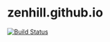 # zenhill.github.io
[![Build Status](https://travis-ci.org/zenhill/zenhill.github.io.svg?branch=master)](https://travis-ci.org/zenhill/zenhill.github.io)
